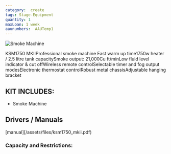 ```yaml
---
category:  create
tags: Stage-Equipment
quantity: 1
maxLoan: 1 week
aaunumbers:  AAUTemp1
---
```

![Smoke Machine](ksm_dmx1750_hi.jpg)

KSM1750 MKIIProfessional smoke machine Fast warm up time1750w heater / 2.5 litre tank capacitySmoke output: 21,000Cu ft/minLow fluid level indicator & cut offWireless remote controlSelectable timer and fog output modesElectronic thermostat controlRobust metal chassisAdjustable hanging bracket
## KIT INCLUDES:
-  Smoke Machine

## Drivers / Manuals
[manual][/assets/files/ksm1750_mkii.pdf)



### Capacity and Restrictions:
